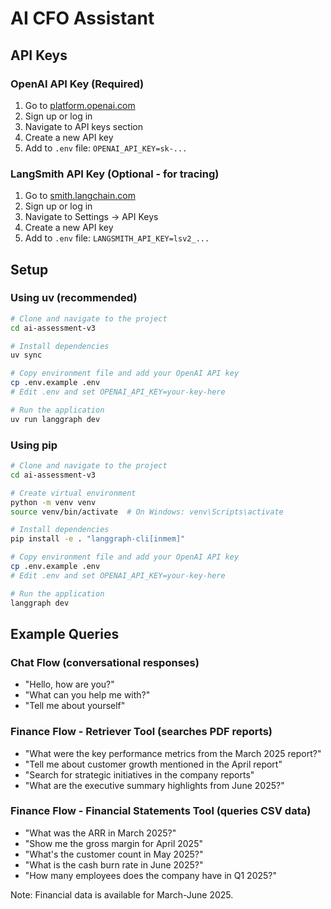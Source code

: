 # AI CFO Assistant

## API Keys

### OpenAI API Key (Required)
1. Go to [platform.openai.com](https://platform.openai.com)
2. Sign up or log in
3. Navigate to API keys section
4. Create a new API key
5. Add to `.env` file: `OPENAI_API_KEY=sk-...`

### LangSmith API Key (Optional - for tracing)
1. Go to [smith.langchain.com](https://smith.langchain.com)
2. Sign up or log in
3. Navigate to Settings → API Keys
4. Create a new API key
5. Add to `.env` file: `LANGSMITH_API_KEY=lsv2_...`

## Setup

### Using uv (recommended)
```bash
# Clone and navigate to the project
cd ai-assessment-v3

# Install dependencies
uv sync

# Copy environment file and add your OpenAI API key
cp .env.example .env
# Edit .env and set OPENAI_API_KEY=your-key-here

# Run the application
uv run langgraph dev
```

### Using pip
```bash
# Clone and navigate to the project
cd ai-assessment-v3

# Create virtual environment
python -m venv venv
source venv/bin/activate  # On Windows: venv\Scripts\activate

# Install dependencies
pip install -e . "langgraph-cli[inmem]"

# Copy environment file and add your OpenAI API key
cp .env.example .env
# Edit .env and set OPENAI_API_KEY=your-key-here

# Run the application
langgraph dev
```

## Example Queries

### Chat Flow (conversational responses)
- "Hello, how are you?"
- "What can you help me with?"
- "Tell me about yourself"

### Finance Flow - Retriever Tool (searches PDF reports)
- "What were the key performance metrics from the March 2025 report?"
- "Tell me about customer growth mentioned in the April report"
- "Search for strategic initiatives in the company reports"
- "What are the executive summary highlights from June 2025?"

### Finance Flow - Financial Statements Tool (queries CSV data)
- "What was the ARR in March 2025?"
- "Show me the gross margin for April 2025"
- "What's the customer count in May 2025?"
- "What is the cash burn rate in June 2025?"
- "How many employees does the company have in Q1 2025?"

Note: Financial data is available for March-June 2025.